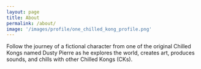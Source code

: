 ```yaml
---
layout: page
title: About
permalink: /about/
image: '/images/profile/one_chilled_kong_profile.png'
---
```


Follow the journey of a fictional character from one of the original Chilled Kongs named Dusty Pierre as he explores the world, creates art, produces sounds, and chills with other Chilled Kongs (CKs).
